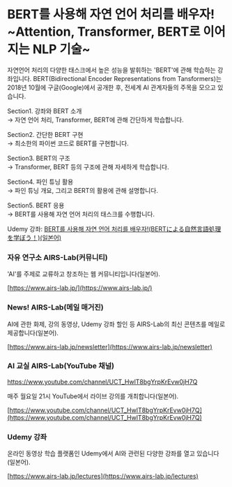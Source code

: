 # BERT를 사용해 자연 언어 처리를 배우자! \~Attention, Transformer, BERT로 이어지는 NLP 기술\~

자연언어 처리의 다양한 태스크에서 높은 성능을 발휘하는 'BERT'에 관해 학습하는 강좌입니다. BERT(Bidirectional Encoder Representations from Tansformers)는 2018년 10월에 구글(Google)에서 공개한 후, 전세계 AI 관계자들의 주목을 모으고 있습니다.

Section1. 강좌와 BERT 소개  
→ 자연 언어 처리, Transformer, BERT에 관해 간단하게 학습합니다.

Section2. 간단한 BERT 구현  
→ 최소한의 파이썬 코드로 BERT를 구현합니다.

Section3. BERT의 구조  
→ Transformer, BERT 등의 구조에 관해 자세하게 학습합니다.

Section4. 파인 튜닝 활용  
→ 파인 튜닝 개요, 그리고 BERT의 활용에 관해 설명합니다.

Section5. BERT 응용  
→ BERT를 사용해 자연 언어 처리의 태스크를 수행합니다.

Udemy 강좌: [BERT를 사용해 자연 언어 처리를 배우자!(BERTによる自然言語処理を学ぼう！)(일본어)](https://www.udemy.com/course/nlp-bert/?referralCode=276BD5473E099ACEAFCD)

### 자유 연구소 AIRS-Lab(커뮤니티)

'AI'를 주제로 교류하고 창조하는 웹 커뮤니티입니다(일본어).

[https://www.airs-lab.jp/](https://www.airs-lab.jp/)

### News! AIRS-Lab(메일 매거진)

AI에 관한 화제, 강의 동영상, Udemy 강좌 할인 등 AIRS-Lab의 최신 콘텐츠를 메일로 제공합니다(일본어).

[https://www.airs-lab.jp/newsletter](https://www.airs-lab.jp/newsletter)
  
### AI 교실 AIRS-Lab(YouTube 채널)

https://www.youtube.com/channel/UCT_HwlT8bgYrpKrEvw0jH7Q  

매주 월요일 21시 YouTube에서 라이브 강의를 개최합니다(일본어).
  
[https://www.youtube.com/channel/UCT_HwlT8bgYrpKrEvw0jH7Q](https://www.youtube.com/channel/UCT_HwlT8bgYrpKrEvw0jH7Q)  

### Udemy 강좌

온라인 동영상 학습 플랫폼인 Udemy에서 AI와 관련된 다양한 강좌를 열고 있습니다(일본어).

[https://www.airs-lab.jp/lectures](https://www.airs-lab.jp/lectures)
